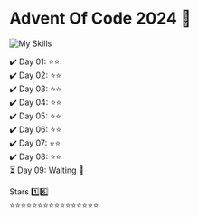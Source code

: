 # Advent Of Code 2024 🎄
![My Skills](https://go-skill-icons.vercel.app/api/icons?i=python,js,golang,lua,cpp&titles=true)

:heavy_check_mark: Day 01: :star::star:<br>
:heavy_check_mark: Day 02: :star::star:<br>
:heavy_check_mark: Day 03: :star::star:<br>
:heavy_check_mark: Day 04: :star::star:<br>
:heavy_check_mark: Day 05: :star::star:<br>
:heavy_check_mark: Day 06: :star::star:<br>
:heavy_check_mark: Day 07: :star::star:<br>
:heavy_check_mark: Day 08: :star::star:<br>
:hourglass_flowing_sand: Day 09: Waiting 🔨<br>

Stars 1️⃣6️⃣<br>
:star::star::star::star::star::star::star::star::star::star::star::star::star::star::star::star:
